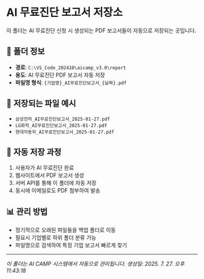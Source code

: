 # AI 무료진단 보고서 저장소

이 폴더는 AI 무료진단 신청 시 생성되는 PDF 보고서들이 자동으로 저장되는 곳입니다.

## 📁 폴더 정보
- **경로**: `C:\VS_Code_202410\aicamp_v3.0\report`
- **용도**: AI 무료진단 PDF 보고서 자동 저장
- **파일명 형식**: `{기업명}_AI무료진단보고서_{날짜}.pdf`

## 📄 저장되는 파일 예시
- `삼성전자_AI무료진단보고서_2025-01-27.pdf`
- `LG화학_AI무료진단보고서_2025-01-27.pdf`
- `현대자동차_AI무료진단보고서_2025-01-27.pdf`

## 🔧 자동 저장 과정
1. 사용자가 AI 무료진단 완료
2. 웹사이트에서 PDF 보고서 생성
3. 서버 API를 통해 이 폴더에 자동 저장
4. 동시에 이메일로도 PDF 첨부하여 발송

## 📊 관리 방법
- 정기적으로 오래된 파일들을 백업 폴더로 이동
- 필요시 기업별로 하위 폴더 분류 가능
- 파일명으로 검색하여 특정 기업 보고서 빠르게 찾기

---
*이 폴더는 AI CAMP 시스템에서 자동으로 관리됩니다.*
*생성일: 2025. 7. 27. 오후 11:43:18*
